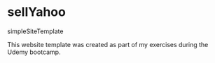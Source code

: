 # sellYahoo
simpleSiteTemplate


This website template was created as part of my exercises during the Udemy bootcamp.
